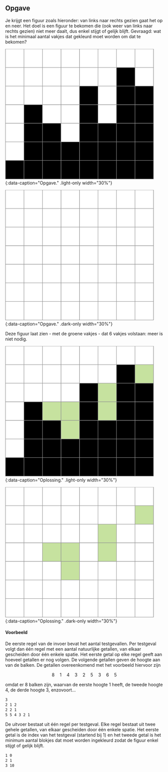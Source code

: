 ## Opgave

Je krijgt een figuur zoals hieronder: van links naar rechts gezien gaat het op en neer. Het doel is een figuur te bekomen die (ook weer van links naar rechts gezien) niet meer daalt, dus enkel stijgt of gelijk blijft. 
Gevraagd: wat is het minimaal aantal vakjes dat gekleurd moet worden om dat te bekomen?

![Opgave.](media/image-0.png "Opgave."){:data-caption="Opgave." .light-only width="30%"}

![Opgave.](media/image_dark-0.png "Opgave."){:data-caption="Opgave." .dark-only width="30%"}

Deze figuur laat zien - met de groene vakjes - dat 6 vakjes volstaan: meer is niet nodig.

![Oplossing.](media/image-1.png "Oplossing."){:data-caption="Oplossing." .light-only width="30%"}

![Oplossing.](media/image_dark-1.png "Oplossing."){:data-caption="Oplossing." .dark-only width="30%"}

#### Voorbeeld

De eerste regel van de invoer bevat het aantal testgevallen. Per testgeval volgt dan één regel met een aantal natuurlijke getallen, van elkaar gescheiden door één enkele spatie. Het eerste getal op elke regel geeft aan hoeveel getallen er nog volgen. De volgende getallen geven de hoogte aan van de balken. De getallen overeenkomend met het voorbeeld hiervoor zijn

$$ \mathsf{8 \quad 1 \quad 4 \quad 3 \quad 2 \quad 5 \quad 3 \quad 6 \quad 5} $$

omdat er 8 balken zijn, waarvan de eerste hoogte 1 heeft, de tweede hoogte 4, de derde hoogte 3, enzovoort...

```
3
2 1 2
2 2 1
5 5 4 3 2 1
```

De uitvoer bestaat uit één regel per testgeval. Elke regel bestaat uit twee gehele getallen, van elkaar gescheiden door één enkele spatie. Het eerste getal is de index van het testgeval (startend bij 1) en het tweede getal is het minimum aantal blokjes dat moet worden ingekleurd zodat de figuur enkel stijgt of gelijk blijft.

```
1 0
2 1
3 10
```
